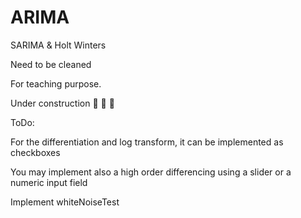 # ARIMA
SARIMA & Holt Winters

Need to be cleaned

For teaching purpose.

Under construction 🚧 🚧 🚧


ToDo:

For the differentiation and log transform, it can be implemented as checkboxes

You may implement also a high order differencing using a slider or a numeric input field

Implement whiteNoiseTest

